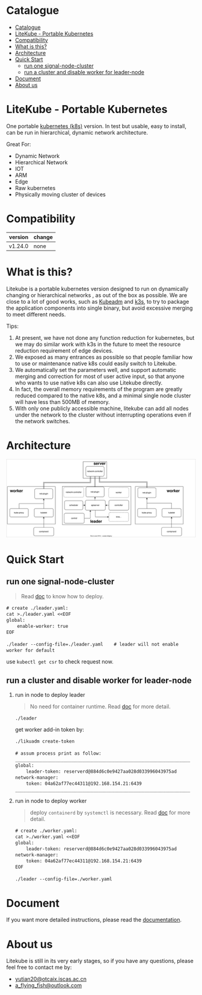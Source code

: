
# Catalogue
- [Catalogue](#catalogue)
- [LiteKube - Portable Kubernetes](#litekube---portable-kubernetes)
- [Compatibility](#compatibility)
- [What is this?](#what-is-this)
- [Architecture](#architecture)
- [Quick Start](#quick-start)
  - [run one signal-node-cluster](#run-one-signal-node-cluster)
  - [run a cluster and disable worker for leader-node](#run-a-cluster-and-disable-worker-for-leader-node)
- [Document](#document)
- [About us](#about-us)
# LiteKube - Portable Kubernetes
One portable [kubernetes (k8s)](https://github.com/kubernetes/kubernetes) version. In test but usable, easy to install, can be run in hierarchical, dynamic network architecture. 

Great For:

- Dynamic Network
- Hierarchical Network
- IOT
- ARM
- Edge
- Raw kubernetes
- Physically moving cluster of devices

# Compatibility

| version | change |
| ------- | ------ |
| v1.24.0 | none   |

# What is this?

Litekube is a portable kubernetes version designed to run on dynamically changing or hierarchical networks , as out of the box as possible. We are close to a lot of good works, such as [Kubeadm](https://github.com/kubernetes/kubeadm) and [k3s](https://github.com/k3s-io/k3s), to try to package the application components into single binary, but avoid excessive merging to meet different needs. 

Tips:

1. At present, we have not done any function reduction for kubernetes, but we may do similar work with k3s in the future to meet the resource reduction requirement of edge devices.
2. We exposed as many entrances as possible so that people familiar how to use or maintenance native k8s could easily switch to Litekube.
3. We automatically set the parameters well, and support automatic merging and correction for most of user active input, so that anyone who wants to use native k8s can also use Litekube directly.
4. In fact, the overall memory requirements of the program are greatly reduced compared to the native k8s, and a minimal single node cluster will have less than 500MB of memory.
5. With only one publicly accessible machine, litekube can add all nodes under the network to the cluster without interrupting operations even if the network switches.

# Architecture

![architecture](docs/architecture/architecture.svg)

# Quick Start

## run one signal-node-cluster
> Read [doc](docs/leader/deploy.md) to know how to deploy.

```shell
# create ./leader.yaml:
cat >./leader.yaml <<EOF
global:
    enable-worker: true
EOF

./leader --config-file=./leader.yaml	# leader will not enable worker for default
```

​use `kubectl get csr` to check request now.

## run a cluster and disable worker for leader-node

1. run in node to deploy leader
   > No need for container runtime. Read [doc](docs/leader/deploy.md) for more detail.
 
    ```shell
    ./leader
    ```

    get worker add-in token by:

    ```shell
    ./likuadm create-token

    # assum process print as follow:
    _________________________________________________________________
    global:
        leader-token: reserverd@884d6c0e9427aa028d033996043975ad
    network-manager:
        token: 04a62af77ec44311@192.168.154.21:6439
    _________________________________________________________________
    ```
    
2. run in node to deploy worker
   > deploy `containerd` by `systemctl` is necessary. Read [doc](docs/worker/deploy.md) for more detail.
    
    ```shell
    # create ./worker.yaml:
    cat >./worker.yaml <<EOF
    global:
        leader-token: reserverd@884d6c0e9427aa028d033996043975ad
    network-manager:
        token: 04a62af77ec44311@192.168.154.21:6439
    EOF
    
    ./leader --config-file=./worker.yaml
    ```

# Document

If you want more detailed instructions, please read the [documentation](docs/Readme.md).

# About us

Litekube is still in its very early stages, so if you have any questions, please feel free to contact me by:
- yutian20@otcaix.iscas.ac.cn
- a_flying_fish@outlook.com
